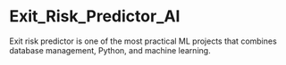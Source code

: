 # Exit_Risk_Predictor_AI
Exit risk predictor is one of the most practical ML projects that combines database management, Python, and machine learning.
